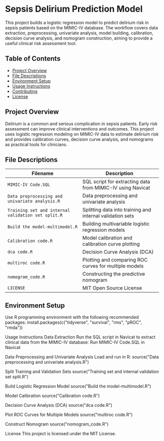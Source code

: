 # Sepsis Delirium Prediction Model

This project builds a logistic regression model to predict delirium risk in sepsis patients based on the MIMIC-IV database. The workflow covers data extraction, preprocessing, univariate analysis, model building, calibration, decision curve analysis, and nomogram construction, aiming to provide a useful clinical risk assessment tool.

## Table of Contents
- [Project Overview](#project-overview)  
- [File Descriptions](#file-descriptions)  
- [Environment Setup](#environment-setup)  
- [Usage Instructions](#usage-instructions)  
- [Contributing](#contributing)  
- [License](#license)  

## Project Overview

Delirium is a common and serious complication in sepsis patients. Early risk assessment can improve clinical interventions and outcomes. This project uses logistic regression modeling on MIMIC-IV data to estimate delirium risk and provides calibration curves, decision curve analysis, and nomograms as practical tools for clinicians.


## File Descriptions

| Filename                                   | Description                                         |
|--------------------------------------------|----------------------------------------------------|
| `MIMIC-IV Code.SQL`                        | SQL script for extracting data from MIMIC-IV using Navicat |
| `Data preprocessing and univariate analysis.R` | Data preprocessing and univariate analysis          |
| `Training set and internal validation set split.R` | Splitting data into training and internal validation sets |
| `Build the model-multimodel.R`             | Building multivariable logistic regression models  |
| `Calibration code.R`                       | Model calibration and calibration curve plotting   |
| `dca code.R`                              | Decision Curve Analysis (DCA)                       |
| `multiroc code.R`                         | Plotting and comparing ROC curves for multiple models |
| `nomogram_code.R`                         | Constructing the predictive nomogram                |
| `LICENSE`                                | MIT Open Source License                             |


## Environment Setup

Use R programming environment with the following recommended packages:
install.packages(c("tidyverse", "survival", "rms", "pROC", "rmda"))

Usage Instructions
Data Extraction
Run the SQL script in Navicat to extract clinical data from the MIMIC-IV database:
Run MIMIC-IV Code.SQL in Navicat

Data Preprocessing and Univariate Analysis
Load and run in R:
source("Data preprocessing and univariate analysis.R")

Split Training and Validation Sets
source("Training set and internal validation set split.R")

Build Logistic Regression Model
source("Build the model-multimodel.R")

Model Calibration
source("Calibration code.R")

Decision Curve Analysis (DCA)
source("dca code.R")

Plot ROC Curves for Multiple Models
source("multiroc code.R")

Construct Nomogram
source("nomogram_code.R")

License
This project is licensed under the MIT License.
